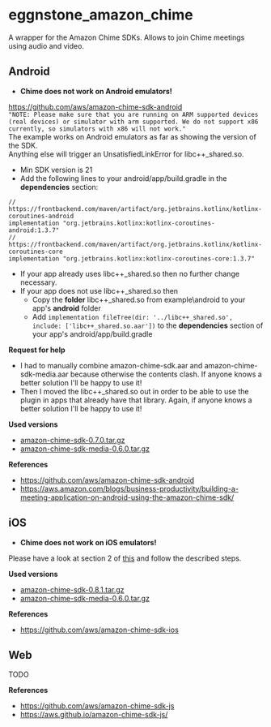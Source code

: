 # eggnstone_amazon_chime

A wrapper for the Amazon Chime SDKs. Allows to join Chime meetings using audio and video.

## Android

* **Chime does not work on Android emulators!**

https://github.com/aws/amazon-chime-sdk-android  
```"NOTE: Please make sure that you are running on ARM supported devices (real devices) or simulator with arm supported. We do not support x86 currently, so simulators with x86 will not work."```  
The example works on Android emulators as far as showing the version of the SDK.  
Anything else will trigger an UnsatisfiedLinkError for libc++_shared.so.

* Min SDK version is 21
* Add the following lines to your android/app/build.gradle in the **dependencies** section:
```
// https://frontbackend.com/maven/artifact/org.jetbrains.kotlinx/kotlinx-coroutines-android  
implementation "org.jetbrains.kotlinx:kotlinx-coroutines-android:1.3.7"  
// https://frontbackend.com/maven/artifact/org.jetbrains.kotlinx/kotlinx-coroutines-core  
implementation "org.jetbrains.kotlinx:kotlinx-coroutines-core:1.3.7"  
```
* If your app already uses libc++_shared.so then no further change necessary. 
* If your app does not use libc++_shared.so then
  * Copy the **folder** libc++_shared.so from example\android to your app's **android** folder
  * Add ```implementation fileTree(dir: '../libc++_shared.so', include: ['libc++_shared.so.aar'])``` to the **dependencies** section of your app's android/app/build.gradle
  
**Request for help**     
* I had to manually combine amazon-chime-sdk.aar and amazon-chime-sdk-media.aar because otherwise the contents clash. If anyone knows a better solution I'll be happy to use it!
* Then I moved the libc++_shared.so out in order to be able to use the plugin in apps that already have that library. Again, if anyone knows a better solution I'll be happy to use it!

**Used versions**
* [amazon-chime-sdk-0.7.0.tar.gz](https://amazon-chime-sdk-android.s3.amazonaws.com/sdk/0.7.0/amazon-chime-sdk-0.7.0.tar.gz)
* [amazon-chime-sdk-media-0.6.0.tar.gz](https://amazon-chime-sdk-android.s3.amazonaws.com/media/0.6.0/amazon-chime-sdk-media-0.6.0.tar.gz)

**References**
* https://github.com/aws/amazon-chime-sdk-android
* https://aws.amazon.com/blogs/business-productivity/building-a-meeting-application-on-android-using-the-amazon-chime-sdk/

## iOS

* **Chime does not work on iOS emulators!**

Please have a look at section 2 of [this](https://github.com/aws/amazon-chime-sdk-ios) and follow the described steps.

**Used versions**
* [amazon-chime-sdk-0.8.1.tar.gz](https://amazon-chime-sdk-ios.s3.amazonaws.com/sdk-without-bitcode/0.8.1/AmazonChimeSDK-0.8.1.tar.gz)
* [amazon-chime-sdk-media-0.6.0.tar.gz](https://amazon-chime-sdk-ios.s3.amazonaws.com/media-without-bitcode/0.6.0/AmazonChimeSDKMedia-0.6.0.tar.gz)

**References**
* https://github.com/aws/amazon-chime-sdk-ios

## Web

TODO

**References**
* https://github.com/aws/amazon-chime-sdk-js
* https://aws.github.io/amazon-chime-sdk-js/
